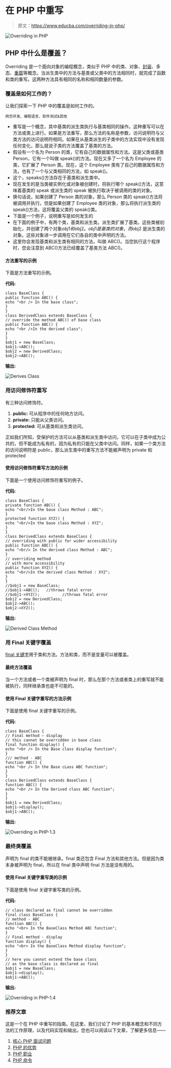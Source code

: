 # 在 PHP 中重写

> 原文：<https://www.educba.com/overriding-in-php/>

![Overriding in PHP](img/8f5ee6114438f109938b3245f80562ee.png)



## PHP 中什么是覆盖？

Overriding 是一个面向对象的编程概念，类似于 PHP 中的类、对象、[封装](https://www.educba.com/encapsulation-in-php/)、多态、[重载](https://www.educba.com/overloading-in-php/)等概念。当派生类中的方法与基类或父类中的方法相同时，就完成了函数和类的重写。这两种方法具有相同的名称和相同数量的参数。

### 覆盖是如何工作的？

让我们探索一下 PHP 中的覆盖是如何工作的。

<small>网页开发、编程语言、软件测试&其他</small>

*   重写是一个概念，其中基类的派生类执行与基类相同的操作。这种重写可以在方法或类上进行。如果是方法重写，那么方法的名称是参数，访问说明符与父类方法的访问说明符相同。如果在从基类派生的子类中的方法实现中没有发现任何变化，那么就说子类的方法覆盖了基类的方法。
*   假设有一个名为 Person 的类，它有自己的数据属性和方法。这是父类或基类 Person，它有一个叫做 speak()的方法。现在又多了一个名为 Employee 的类，它扩展了 Person 类。现在，这个 Employee 类有了自己的数据属性和方法，也有了一个与父类相同的方法，如 speak()。
*   这个，speaks()方法存在于基类和派生类中。
*   现在发生的是当类被实例化或对象被创建时，将执行哪个 speak()方法，这意味着基类的 speak 或派生类的 speak 被执行取决于被调用的类的对象。
*   换句话说，如果创建了 Person 类的对象，那么 Person 类的 speak()方法将被调用并执行。但是如果创建了 Employee 类的对象，那么将执行派生类的 speak()方法，这将覆盖父类的 speak()类。
*   下面是一个例子，说明重写是如何发生的
*   在下面的例子中，有两个类，基类和派生类。派生类扩展了基类。这些类被初始化，并创建了两个对象$obj1 和$obj2。$obj1 是基类的对象，而$obj2 是派生类的对象。这些对象进一步调用在它们各自的类中声明的方法。
*   这里你会发现基类和派生类有相同的方法，叫做 ABC()。当您执行这个程序时，您会注意到 ABC()方法已经覆盖了基类方法 ABC()。

#### 方法重写的示例

下面是方法重写的示例。

**代码:**

```
class BaseClass {
public function ABC() {
echo "<br /> In the base class";
}
}
class DerivedClass extends BaseClass {
// override the method ABC() of base class
public function ABC() {
echo "<br />In the derived class";
}
}
$obj1 = new BaseClass;
$obj1->ABC();
$obj2 = new DerivedClass;
$obj2->ABC();
```

**输出:**

![Derives Class](img/ef052a804334d007208834f169e0a33b.png)



### 用访问修饰符重写

有三种访问修饰符。

1.  **public:** 可从程序中的任何地方访问。
2.  **private:** 只能从父类访问。
3.  **protected:** 可从基类和派生类访问。

正如我们所知，受保护的方法可以从基类和派生类中访问，它可以在子类中成为公共的，但不能成为私有的，因为私有的只能在父类中访问。同样，如果一个类方法的访问说明符是 public，那么派生类中的重写方法不能被声明为 private 和 protected

#### 使用访问修饰符重写方法的示例

下面是一个使用访问修饰符重写的例子。

**代码:**

```
class BaseClass {
private function ABC() {
echo "<br/>In the base class Method : ABC";
}
protected function XYZ() {
echo "<br/>In the base class Method : XYZ";
}
}
class DerivedClass extends BaseClass {
// overriding with public for wider accessibility
public function ABC() {
echo "<br/> In the derived class Method : ABC";
}
// overriding method
// with more accessibility
public function XYZ() {
echo "<br/>In the derived class Method : XYZ";
}
}
//$obj1 = new BaseClass;
//$obj1->ABC();   //throws fatal error
//$obj1->XYZ();          //throws fatal error
$obj2 = new DerivedClass;
$obj2->ABC();
$obj2->XYZ();
```

**输出:**

![Derived Class Method](img/ced1f5e999270578fca82b456e8736d2.png)



### 用 Final 关键字覆盖

[final 关键字](https://www.educba.com/final-keyword-in-java/)用于类和方法。方法和类，而不是变量可以被覆盖。

#### 最终方法覆盖

当一个方法或者一个类被声明为 final 时，那么在那个方法或者类上的重写就不能被执行，同样继承类也是不可能的。

#### 使用 Final 关键字重写的方法示例

下面是使用 final 关键字重写的示例。

**代码:**

```
class BaseClass {
// Final method – display
// this cannot be overridden in base class
final function display() {
echo "<br /> In the Base class display function";
}
/// method - ABC
function ABC() {
echo "<br /> In the Base cLass ABC function";
}
}
class DerivedClass extends BaseClass {
function ABC() {
echo "<br /> In the Derived class ABC function";
}
}
$obj1 = new DerivedClass;
$obj1->display();
$obj1->ABC();
```

**输出:**

![Overriding in PHP-1.3](img/463e0fc0151ad575c1196cf18ac0dfa7.png)



### 最终类覆盖

声明为 final 的类不能被继承。final 类还包含 Final 方法和其他方法。但是因为类本身被声明为 final，所以在 final 类中声明 final 方法是没有用的。

#### 使用 Final 关键字重写类的示例

下面是使用 final 关键字重写类的示例。

**代码:**

```
// class declared as final cannot be overridden
final class BaseClass {
// method - ABC
function ABC() {
echo "<br> In the BaseClass Method ABC function";
}
// Final method - display
function display() {
echo "<br> In the BaseClass Method display function";
}
}
// here you cannot extend the base class
// as the base class is declared as final
$obj1 = new BaseClass;
$obj1->display();
$obj1->ABC();
```

**输出:**

![Overriding in PHP-1.4](img/9254b85e9b54bf824c6a6740c38d66f8.png)



### 推荐文章

这是一个在 PHP 中重写的指南。在这里，我们讨论了 PHP 的基本概念和不同方法的工作原理，以及代码实现和输出。您也可以阅读以下文章，了解更多信息——

1.  [核心 PHP 面试问题](https://www.educba.com/core-php-interview-questions/)
2.  [PHP 的优势](https://www.educba.com/advantages-of-php/)
3.  [PHP 职业](https://www.educba.com/career-in-php/)
4.  [PHP 命令](https://www.educba.com/php-commands/)





